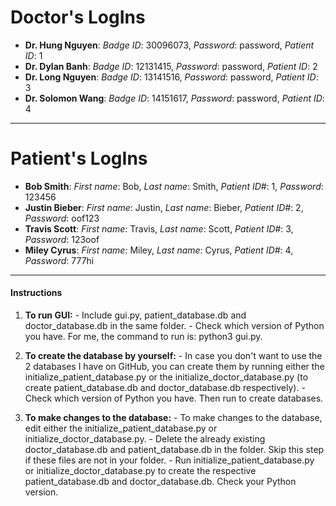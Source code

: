 
   # Doctor's LogIns

- **Dr. Hung Nguyen**: *Badge ID*: 30096073, *Password*: password, *Patient ID*: 1
- **Dr. Dylan Banh**: *Badge ID*: 12131415, *Password*: password, *Patient ID*: 2
- **Dr. Long Nguyen**: *Badge ID*: 13141516, *Password*: password, *Patient ID*: 3
- **Dr. Solomon Wang**: *Badge ID*: 14151617, *Password*: password, *Patient ID*: 4

---------------------------------------------------------------------------------------------------------

   # Patient's LogIns
	
- **Bob Smith**: *First name*: Bob, *Last name*: Smith, *Patient ID#*: 1, *Password*: 123456
- **Justin Bieber**: *First name*: Justin, *Last name*: Bieber, *Patient ID#*: 2, *Password*: oof123 
- **Travis Scott**: *First name*: Travis, *Last name*: Scott, *Patient ID#*: 3, *Password*: 123oof
- **Miley Cyrus**: *First name*: Miley, *Last name*: Cyrus, *Patient ID#*: 4, *Password*: 777hi

---------------------------------------------------------------------------------------------------------
   #### Instructions

1. **To run GUI:**
		- Include gui.py, patient_database.db and doctor_database.db in the same folder.
		- Check which version of Python you have. For me, the command to run is: python3 gui.py.
	
2. **To create the database by yourself:**
	    - In case you don't want to use the 2 databases I have on GitHub, you can create them by
		  running either the initialize_patient_database.py or the initialize_doctor_database.py
		  (to create patient_database.db and doctor_database.db respectively).
		- Check which version of Python you have. Then run to create databases.
	
3. **To make changes to the database:**
		- To make changes to the database, edit either the initialize_patient_database.py or 
		  initialize_doctor_database.py.
		- Delete the already existing doctor_database.db and patient_database.db in the folder.
		  Skip this step if these files are not in your folder.
		- Run initialize_patient_database.py or initialize_doctor_database.py to create the 
		  respective patient_database.db and doctor_database.db. Check your Python version.

